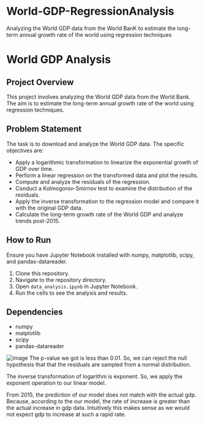 # World-GDP-RegressionAnalysis
Analyzing the World GDP data from the World BanK to estimate the long-term annual growth rate of the world using regression techniques
# World GDP Analysis

## Project Overview
This project involves analyzing the World GDP data from the World Bank. The aim is to estimate the long-term annual growth rate of the world using regression techniques. 

## Problem Statement
The task is to download and analyze the World GDP data. The specific objectives are:
- Apply a logarithmic transformation to linearize the exponential growth of GDP over time.
- Perform a linear regression on the transformed data and plot the results.
- Compute and analyze the residuals of the regression.
- Conduct a Kolmogorov-Smirnov test to examine the distribution of the residuals.
- Apply the inverse transformation to the regression model and compare it with the original GDP data.
- Calculate the long-term growth rate of the World GDP and analyze trends post-2015.

## How to Run
Ensure you have Jupyter Notebook installed with numpy, matplotlib, scipy, and pandas-datareader.

1. Clone this repository.
2. Navigate to the repository directory.
3. Open `data_analysis.ipynb` in Jupyter Notebook.
4. Run the cells to see the analysis and results.

## Dependencies
- numpy
- matplotlib
- scipy
- pandas-datareader



![image](https://github.com/GitWithNeeraj/World-GDP-RegressionAnalysis/assets/84373485/0866d212-fe61-4a43-b90e-121c255a6bb7)
The p-value we got is less than 0.01. So, we can reject the null hypothesis that that the residuals are sampled from a normal distribution.

The inverse transformation of logarithm is exponent. So, we apply the exponent operation to our linear model.

From 2015, the prediction of our model does not match with the actual gdp. Because, according to the our model, the rate of increase is greater than the actual increase in gdp data. Intuitively this makes sense as we would not expect gdp to increase at such a rapid rate.
